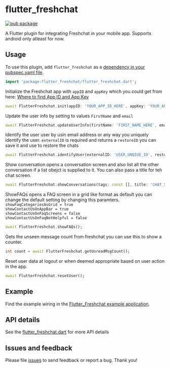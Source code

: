 # flutter_freshchat

[![pub package](https://img.shields.io/pub/v/url_launcher.svg)](https://pub.dartlang.org/packages/url_launcher)

A Flutter plugin for integrating Freshchat in your mobile app. Supports android only atleast for now.

## Usage

To use this plugin, add `flutter_freshchat` as a [dependency in your pubspec.yaml file](https://flutter.io/platform-plugins/).

```dart
import 'package:flutter_freshchat/flutter_freshchat.dart';
```

Initialize the Freshchat app with `appID` and `appKey` which you could get from here: [Where to find App ID and App Key](https://support.freshchat.com/support/solutions/articles/229192)

```dart
await FlutterFreshchat.init(appID: 'YOUR_APP_ID_HERE', appKey: 'YOUR_APP_KEY_HERE');
```

Update the user info by setting to values `FirstName` and `email`

```dart
await FlutterFreshchat.updateUserInfo(firstName: 'FIRST_NAME_HERE', email: 'EMAIL_HERE');
```

Identify the user user by usin email address or any way you uniquely identify the user.
`externalID` is required and returns a `restoreID` you can save it and use to restore the chats

```dart
await FlutterFreshchat.identifyUser(externalID: 'USER_UNQIUE_ID', restoreID: 'USER_RESTORE_ID');
```

Show conversation opens a conversation screen and also list all the other conversation if a list obejct is supplied to it. You can also pass a title for teh chat screen.

```dart
await FlutterFreshchat.showConversations(tags: const [], title: 'CHAT_SCREEN_TITLE');
```

ShowFAQs opens a FAQ screen in a grid like format as default you can change the default setting by changing this paramters.<br>
`showFaqCategoriesAsGrid = true`<br>
`showContactUsOnAppBar = true`<br>
`showContactUsOnFaqScreens = false`<br>
`showContactUsOnFaqNotHelpful = false`<br>

```dart
await FlutterFreshchat.showFAQs();
```

Gets the unseen message count from freshchat you can use this to show a counter.

```dart
int count = await FlutterFreshchat.getUnreadMsgCount();
```

Reset user data at logout or when deemed appropriate based on user action in the app.

```dart
await FlutterFreshchat.resetUser();
```

## Example

Find the example wiring in the [Flutter_Freshchat example application](https://github.com/flutter/plugins/blob/master/packages/google_sign_in/example/lib/main.dart).

## API details

See the [flutter_freshchat.dart](https://github.com/flutter/plugins/blob/master/packages/google_sign_in/lib/google_sign_in.dart) for more API details

## Issues and feedback

Please file [issues](https://github.com/flutter/flutter/issues/new)
to send feedback or report a bug. Thank you!

